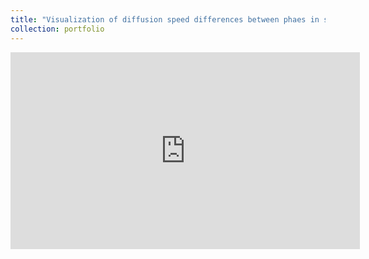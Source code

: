 ```yaml
---
title: "Visualization of diffusion speed differences between phaes in semicrystalline polymers"
collection: portfolio
---
```


<iframe width="559" height="315" src="https://www.youtube.com/embed/jGCi8SbuW-E" title="YouTube video player" frameborder="0" allow="accelerometer; autoplay; clipboard-write; encrypted-media; gyroscope; picture-in-picture; web-share" allowfullscreen></iframe>
